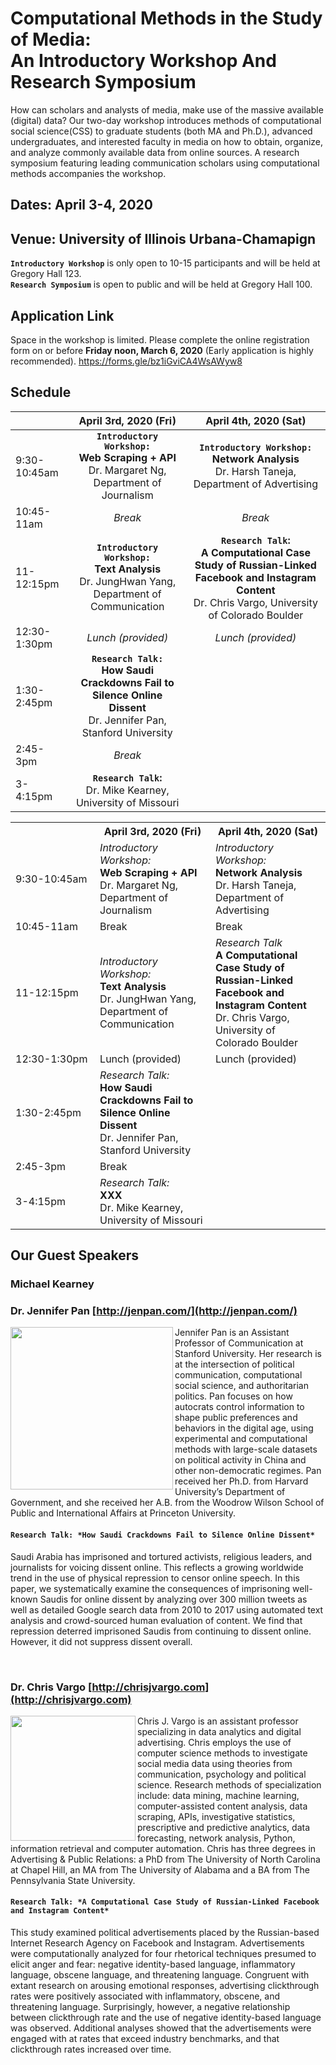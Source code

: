 # Computational Methods in the Study of Media:<br/> An Introductory Workshop And Research Symposium

How can scholars and analysts of media, make use of the massive available (digital) data? 
Our two-day workshop introduces methods of computational social science(CSS) to graduate students (both MA and Ph.D.), advanced undergraduates, and interested faculty in media on how to obtain, organize, and analyze commonly available data from online sources.
A research symposium featuring leading communication scholars using computational methods accompanies the workshop.
## Dates: April 3-4, 2020
## Venue: University of Illinois Urbana-Chamapign 

**`Introductory Workshop`** is only open to 10-15 participants and will be held at Gregory Hall 123. <br/> **`Research Symposium`** is open to public and will be held at Gregory Hall 100.

## Application Link
Space in the workshop is limited. Please complete the online registration form on or before **Friday noon, March 6, 2020** (Early application is highly recommended).
https://forms.gle/bz1iGviCA4WsAWyw8

## Schedule

|&nbsp;&nbsp;&nbsp;| April 3rd, 2020 (Fri)| April 4th, 2020 (Sat)|
| :----------------------- | :-------------: | :-------------: |
| 9:30-10:45am |**`Introductory Workshop:`**<br/> **Web Scraping  + API** <br/> Dr. Margaret Ng, Department of Journalism|**`Introductory Workshop:`**<br/> **Network Analysis**<br/>Dr. Harsh Taneja, Department of Advertising   |
| 10:45-11am | *Break*  |*Break*  |
| 11-12:15pm | **`Introductory Workshop:`**<br/> **Text Analysis** <br/>Dr. JungHwan Yang, Department of Communication  |**`Research Talk`:**<br/>**A Computational Case Study of Russian-Linked Facebook and Instagram Content** <br/>Dr. Chris Vargo, University of Colorado Boulder |
| 12:30-1:30pm |   *Lunch (provided)*  |*Lunch (provided)*  |
| 1:30-2:45pm | **`Research Talk:`**<br/> **How Saudi Crackdowns Fail to Silence Online Dissent**<br/> Dr. Jennifer Pan, Stanford University ||
| 2:45-3pm | *Break* ||
| 3-4:15pm | **`Research Talk`:**<br/> Dr. Mike Kearney, University of Missouri ||

<table>
  <col width="150">
  <col width="200">
  <col width="200">
  <tr>
      <th>&nbsp;</th> <th>April 3rd, 2020 (Fri)</th><th>April 4th, 2020 (Sat) </th>
  </tr>
  <tr>
      <td>9:30-10:45am</td><td><em>Introductory Workshop:</em><br/> <strong>Web Scraping  + API</strong><br/> Dr. Margaret  Ng, Department of Journalism</td><td><em>Introductory Workshop:</em><br/> <strong>Network Analysis</strong><br/>Dr. Harsh Taneja, Department of Advertising</td>
  </tr>
  <tr>
      <td>10:45-11am </td> <td> Break</td><td>Break</td>
  </tr>
   <tr>
      <td>11-12:15pm</td><td><em>Introductory Workshop:</em><br/> <strong>Text Analysis</strong><br/>Dr. JungHwan Yang, Department of Communication</td><td><em>Research Talk</em><br/> <strong>A Computational Case Study of Russian-Linked Facebook and Instagram Content</strong><br/>Dr. Chris Vargo, University of Colorado Boulder </td>
  </tr>
   <tr>
      <td>12:30-1:30pm</td> <td>Lunch (provided)</td><td> Lunch (provided)</td>
  </tr>
   <tr>
      <td>1:30-2:45pm </td><td><em>Research Talk:</em><br/> <strong>How Saudi Crackdowns Fail to Silence Online Dissent</strong><br/>Dr. Jennifer Pan, Stanford University </td><td>&nbsp;</td>
  </tr>
  <tr>
      <td>2:45-3pm</td><td>Break </td><td>&nbsp;</td>
  </tr>
  <tr>
      <td>3-4:15pm</td><td><em>Research Talk:</em><br/><strong>XXX</strong><br/>Dr. Mike Kearney, University of Missouri</td><td>&nbsp;</td>
  </tr>
</table>



## Our Guest Speakers
### Michael Kearney

### Dr. Jennifer Pan [http://jenpan.com/](http://jenpan.com/)

<img align="left" width="260" src="https://comm.stanford.edu/mm/2014/10/JenPan.jpg"> 
Jennifer Pan is an Assistant Professor of Communication at Stanford University. Her research is at the intersection of political communication, computational social science, and authoritarian politics. Pan focuses on how autocrats control information to shape public preferences and behaviors in the digital age, using experimental and computational methods with large-scale datasets on political activity in China and other non-democratic regimes. Pan received her Ph.D. from Harvard University’s Department of Government, and she received her A.B. from the Woodrow Wilson School of Public and International Affairs at Princeton University. 

#### `Research Talk: *How Saudi Crackdowns Fail to Silence Online Dissent*`

Saudi Arabia has imprisoned and tortured activists, religious leaders, and journalists for voicing dissent online. This reflects a growing worldwide trend in the use of physical repression to censor online speech. In this paper, we systematically examine the consequences of imprisoning well-known Saudis for online dissent by analyzing over 300 million tweets as well as detailed Google search data from 2010 to 2017 using automated text analysis and crowd-sourced human evaluation of content. We find that repression deterred imprisoned Saudis from continuing to dissent online. However, it did not suppress dissent overall.

<br/>

### Dr. Chris Vargo [http://chrisjvargo.com](http://chrisjvargo.com)
<img align="left" width="200" src="http://chrisjvargo.com/wp-content/uploads/2014/11/CU-Headshot.jpg">
Chris J. Vargo is an assistant professor specializing in data analytics and digital advertising. Chris employs the use of computer science methods to investigate social media data using theories from communication, psychology and political science. Research methods of specialization include: data mining, machine learning, computer-assisted content analysis, data scraping, APIs, investigative statistics, prescriptive and predictive analytics, data forecasting, network analysis, Python, information retrieval and computer automation. Chris has three degrees in Advertising & Public Relations: a PhD from The University of North Carolina at Chapel Hill, an MA from The University of Alabama and a BA from The Pennsylvania State University. 

#### `Research Talk: *A Computational Case Study of Russian-Linked Facebook and Instagram Content*`

This study examined political advertisements placed by the Russian-based Internet Research Agency on Facebook and Instagram. Advertisements were computationally analyzed for four rhetorical techniques presumed to elicit anger and fear: negative identity-based language, inflammatory language, obscene language, and threatening language. Congruent with extant research on arousing emotional responses, advertising clickthrough rates were positively associated with inflammatory, obscene, and threatening language. Surprisingly, however, a negative relationship between clickthrough rate and the use of negative identity-based language was observed. Additional analyses showed that the advertisements were engaged with at rates that exceed industry benchmarks, and that clickthrough rates increased over time. 


